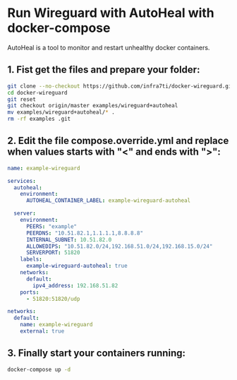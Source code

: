 # Run Wireguard with AutoHeal with docker-compose

AutoHeal is a tool to monitor and restart unhealthy docker containers.

## 1. Fist get the files and prepare your folder:

```bash
git clone --no-checkout https://github.com/infra7ti/docker-wireguard.git
cd docker-wireguard
git reset
git checkout origin/master examples/wireguard+autoheal
mv examples/wireguard+autoheal/* .
rm -rf examples .git

```

## 2. Edit the file compose.override.yml and replace when values starts with  "<" and ends with ">":

```yaml
name: example-wireguard

services:
  autoheal:
    environment:
      AUTOHEAL_CONTAINER_LABEL: example-wireguard-autoheal

  server:
    environment:
      PEERS: "example"
      PEERDNS: "10.51.82.1,1.1.1.1,8.8.8.8"
      INTERNAL_SUBNET: 10.51.82.0
      ALLOWEDIPS: "10.51.82.0/24,192.168.51.0/24,192.168.15.0/24"
      SERVERPORT: 51820
    labels:
      example-wireguard-autoheal: true
    networks:
      default:
        ipv4_address: 192.168.51.82
    ports:
      - 51820:51820/udp

networks:
  default:
    name: example-wireguard
    external: true
```

## 3. Finally start your containers running:

```bash
docker-compose up -d
```
